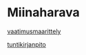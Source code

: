 
# Miinaharava

[vaatimusmaarittely](https://github.com/IidaHamalainen/ot-harjoitustyo/blob/master/Miinaharava/dokumentaatio/vaatimusmaarittely.md)

[tuntikirjanpito](https://github.com/IidaHamalainen/ot-harjoitustyo/blob/master/Miinaharava/dokumentaatio/tuntikirjanpito.md)
